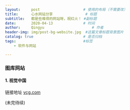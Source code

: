 ```yaml
---
layout:     post                    # 使用的布局（不需要改）
title:      心水网站分享               # 标题
subtitle:   都是些难得的网站呀，祝红火！ #副标题
date:       2020-04-13              # 时间
author:     Qingyu                      # 作者
header-img: img/post-bg-website.jpg  #这篇文章标题背景图片
catalog: true                       # 是否归档
tags:                               #标签
    - 软件与网站

---
```


### 图库网站

#### 1. 视觉中国

链接地址 [vcg.com](https://www.vcg.com/)







(未完待续)
